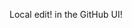 
Local edit! in the GitHub UI!
<!--stackedit_data:
eyJoaXN0b3J5IjpbMTI4ODg5ODI0MCw4NTA1MjQ1OTVdfQ==
-->